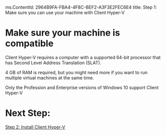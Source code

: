 ms.ContentId: 2964B9FA-FBA4-4F8C-BEF2-A3F3E2FEC6E4
title: Step 1: Make sure you can use your machine with Client Hyper-V

# Make sure your machine is compatible #

Client Hyper-V requires a computer with a supported 64-bit processor that has Second Level Address Translation (SLAT). 

4 GB of RAM is required, but you might need more if you want to run multiple virtual machines at the same time.

Only the Profession and Enterprise versions of Windows 10 support Client Hyper-V


# Next Step: #
[Step 2: Install Client Hyper-V](step2.md)
